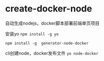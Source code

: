 # create-docker-node
自动生成nodejs，docker脚本部署前端单页项目

安装yo
`npm install -g yo`

`npm install -g  generator-node-docker`

cli创建node，docker发布文件
`yo node-docker`
